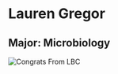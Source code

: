 
# Lauren Gregor

## Major: Microbiology

<img class="markdownImage" src="./markdownAssetPath/Congrats-from-LBC.png" alt="Congrats From LBC"/>